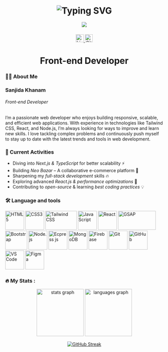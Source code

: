 <h1 align="center">
  <img src="https://readme-typing-svg.demolab.com?font=Fira+Code&weight=500&size=36&duration=6000&pause=500&color=69247C&center=true&vCenter=true&width=620&lines=Hi%2C+I'm+Sanjida+Khanam+%F0%9F%91%8B;Web+Developer" alt="Typing SVG" />
</h1> 
  
<div align="center">  
  <img src="https://i.imgur.com/sr5Z1Zm.png" />  
</div>  
  
###       

<div align="center">
  <a href="https://www.linkedin.com/in/sanjida-khanam-ice" target="_blank">
    <img src="https://img.shields.io/static/v1?message=LinkedIn&logo=linkedin&label=&color=0077B5&logoColor=white&labelColor=&style=for-the-badge" height="25" alt="LinkedIn logo" />
  </a> 
  
  <a href="https://github.com/Sanjida-Khanam778" target="_blank">
    <img src="https://img.shields.io/static/v1?message=GitHub&logo=github&label=&color=181717&logoColor=white&labelColor=&style=for-the-badge" height="25" alt="GitHub logo" />
  </a>
</div>

###

<h1 align="center">Front-end Developer </h1>

###

<h3 align="left">👩‍💻  About Me  </h3>

###

<p align="left">
<h3 align="left">Sanjida Khanam</h3>
<h6 align="left">
Front-end Developer</h6>

I’m a passionate web developer who enjoys building responsive, scalable, and efficient web applications. With experience in technologies like Tailwind CSS, React, and Node.js, I’m always looking for ways to improve and learn new skills. I love tackling complex problems and continuously push myself to stay up to date with the latest trends and tools in web development. 
</p>

### 🚀 Current Activities  
- Diving into *Next.js & TypeScript* for better scalability ⚡  
- Building *Neo Bazar* – A collaborative e-commerce platform 🛒  
- Sharpening my *full-stack development* skills 🔥  
- Exploring advanced *React.js & performance optimizations* 🚀  
- Contributing to *open-source* & learning *best coding practices* 💡
  
###

<h3 align="left">🛠 Language and tools</h3>

<p align="left"> 
  <img src="https://cdn.jsdelivr.net/gh/devicons/devicon/icons/html5/html5-original.svg" alt="HTML5" width="60" height="60"/>
  <img src="https://cdn.jsdelivr.net/gh/devicons/devicon/icons/css3/css3-original.svg" alt="CSS3" width="60" height="60"/>
  <img src="https://upload.wikimedia.org/wikipedia/commons/thumb/d/d5/Tailwind_CSS_Logo.svg/2560px-Tailwind_CSS_Logo.svg.png" alt="Tailwind CSS" width="100" height="60"/>
  <img src="https://cdn.jsdelivr.net/gh/devicons/devicon/icons/javascript/javascript-original.svg" alt="JavaScript" width="60" height="60"/>
  <img src="https://cdn.jsdelivr.net/gh/devicons/devicon/icons/react/react-original.svg" alt="React" width="60" height="60"/>
  <img src="https://static.wikia.nocookie.net/logopedia/images/a/a5/GSAP_2023.svg/revision/latest/scale-to-width-down/300?cb=20231024190052" alt="GSAP" width="120" height="60"/>
  <img src="https://upload.wikimedia.org/wikipedia/commons/thumb/b/b2/Bootstrap_logo.svg/2560px-Bootstrap_logo.svg.png" alt="Bootstrap" width="70" height="60"/>
  <img src="https://cdn.jsdelivr.net/gh/devicons/devicon/icons/nodejs/nodejs-original.svg" alt="Node.js" width="60" height="60"/>
  <img src="https://i.imgur.com/jX0Q8an.png" alt="Ecpress js" width="60" height="60"/>
  <img src="https://cdn.jsdelivr.net/gh/devicons/devicon/icons/mongodb/mongodb-original.svg" alt="MongoDB" width="60" height="60"/>
  <img src="https://cdn.jsdelivr.net/gh/devicons/devicon/icons/firebase/firebase-plain.svg" alt="Firebase" width="60" height="60"/>
  <img src="https://cdn.jsdelivr.net/gh/devicons/devicon/icons/git/git-original.svg" alt="Git" width="60" height="60"/>
  <img src="https://i.imgur.com/qVRcYIC.png" alt="GitHub" width="60" height="60"/>
  <img src="https://cdn.jsdelivr.net/gh/devicons/devicon/icons/vscode/vscode-original.svg" alt="VS Code" width="60" height="60"/>
  <img src="https://cdn.jsdelivr.net/gh/devicons/devicon/icons/figma/figma-original.svg" alt="Figma" width="60" height="60"/>
</p>

<h3 align="left">🔥   My Stats : </h3>

<div align="center">
  <img src="https://github-readme-stats.vercel.app/api?username=sanjida-khanam778&hide_title=false&hide_rank=false&show_icons=true&include_all_commits=true&count_private=true&disable_animations=false&theme=dracula&locale=en&hide_border=false&order=1" height="150" alt="stats graph"  />
  <img src="https://github-readme-stats.vercel.app/api/top-langs?username=sanjida-khanam778&locale=en&hide_title=false&layout=compact&card_width=320&langs_count=5&theme=dracula&hide_border=false&order=2" height="150" alt="languages graph"  />
</div>
<p align="center">
  <a href="https://github.com/Sanjida-Khanam778">
  <img src="https://streak-stats.demolab.com?user=Sanjida-Khanam778&theme=radical" alt="GitHub Streak" />
</a>
</p>

###

